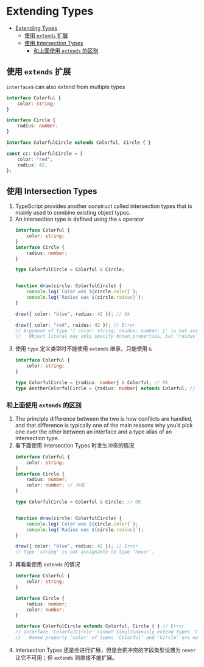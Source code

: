 # Extending Types


<!-- TOC -->

- [Extending Types](#extending-types)
    - [使用 `extends` 扩展](#使用-extends-扩展)
    - [使用 Intersection Types](#使用-intersection-types)
        - [和上面使用 `extends` 的区别](#和上面使用-extends-的区别)

<!-- /TOC -->


## 使用 `extends` 扩展
`interface`s can also extend from multiple types
```ts
interface Colorful {
    color: string;
}

interface Circle {
    radius: number;
}

interface ColorfulCircle extends Colorful, Circle { }

const cc: ColorfulCircle = {
    color: "red",
    radius: 42,
};
```


## 使用 Intersection Types
1. TypeScript provides another construct called intersection types that is mainly used to combine existing object types.
2. An intersection type is defined using the `&` operator
    ```ts
    interface Colorful {
        color: string;
    }
    interface Circle {
        radius: number;
    }

    type ColorfulCircle = Colorful & Circle;


    function draw(circle: ColorfulCircle) {
        console.log(`Color was ${circle.color}`);
        console.log(`Radius was ${circle.radius}`);
    }

    draw({ color: "blue", radius: 42 }); // Ok

    draw({ color: "red", raidus: 42 }); // Error
    // Argument of type '{ color: string; raidus: number; }' is not assignable to parameter of type 'ColorfulCircle'.
    //   Object literal may only specify known properties, but 'raidus' does not exist in type 'ColorfulCircle'. Did you mean to write 'radius'?
    ```
3. 使用 `type` 定义类型时不能使用 `extends` 继承，只能使用 `&`
    ```ts
    interface Colorful {
        color: string;
    }

    type ColorfulCircle = {radius: number} & Colorful; // Ok
    type AnotherColorfulCircle = {radius: number} extends Colorful; // Error
    ```

### 和上面使用 `extends` 的区别
1. The principle difference between the two is how conflicts are handled, and that difference is typically one of the main reasons why you’d pick one over the other between an interface and a type alias of an intersection type.
2. 看下面使用 Intersection Types 时发生冲突的情况
    ```ts
    interface Colorful {
        color: string;
    }
    interface Circle {
        radius: number;
        color: number; // 冲突
    }

    type ColorfulCircle = Colorful & Circle; // OK


    function draw(circle: ColorfulCircle) {
        console.log(`Color was ${circle.color}`);
        console.log(`Radius was ${circle.radius}`);
    }

    draw({ color: "blue", radius: 42 }); // Error
    // Type 'string' is not assignable to type 'never'.
    ```
3. 再看看使用 `extends` 的情况
    ```ts
    interface Colorful {
        color: string;
    }

    interface Circle {
        radius: number;
        color: number;
    }

    interface ColorfulCircle extends Colorful, Circle { } // Error
    // Interface 'ColorfulCircle' cannot simultaneously extend types 'Colorful' and 'Circle'.
    //   Named property 'color' of types 'Colorful' and 'Circle' are not identical.
    ```
4. Intersection Types 还是会进行扩展，但是会把冲突的字段类型设置为 `never` 让它不可用；但 `extends` 则直接不能扩展。